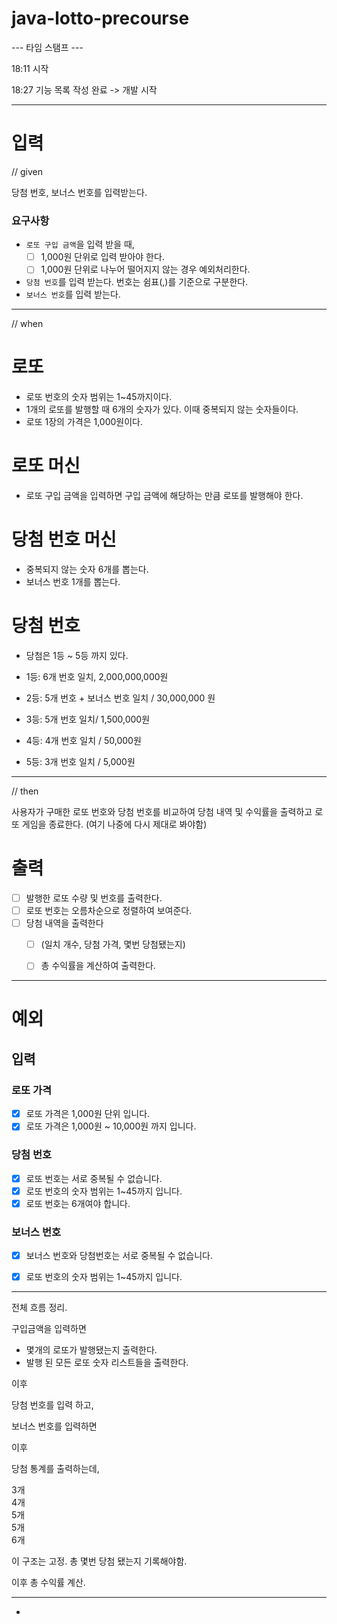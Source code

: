 # java-lotto-precourse
--- 타임 스탬프 ---

18:11 시작

18:27 기능 목록 작성 완료 -> 개발 시작 

----

# 입력
// given

당첨 번호, 보너스 번호를 입력받는다.

### 요구사항 
- `로또 구입 금액`을 입력 받을 때,
    - [ ] 1,000원 단위로 입력 받아야 한다.
    - [ ] 1,000원 단위로 나누어 떨어지지 않는 경우 예외처리한다.

- `당첨 번호`를 입력 받는다. 번호는 쉼표(,)를 기준으로 구분한다.
- `보너스 번호`를 입력 받는다.

---
// when

# 로또 
- 로또 번호의 숫자 범위는 1~45까지이다.
- 1개의 로또를 발행할 때 6개의 숫자가 있다. 이때 중복되지 않는 숫자들이다.
- 로또 1장의 가격은 1,000원이다.
# 로또 머신
- 로또 구입 금액을 입력하면 구입 금액에 해당하는 만큼 로또를 발행해야 한다.

# 당첨 번호 머신
- 중복되지 않는 숫자 6개를 뽑는다.
- 보너스 번호 1개를 뽑는다.

# 당첨 번호
- 당첨은 1등 ~ 5등 까지 있다.
- 1등: 6개 번호 일치, 2,000,000,000원

- 2등: 5개 번호 + 보너스 번호 일치 / 30,000,000 원
- 3등: 5개 번호 일치/ 1,500,000원

- 4등: 4개 번호 일치 / 50,000원
- 5등: 3개 번호 일치 / 5,000원

---

// then

사용자가 구매한 로또 번호와 당첨 번호를 비교하여 당첨 내역 및 수익률을 출력하고 로또 게임을 종료한다.
(여기 나중에 다시 제대로 봐야함)

# 출력 

- [ ] 발행한 로또 수량 및 번호를 출력한다.
- [ ] 로또 번호는 오름차순으로 정렬하여 보여준다.
- [ ] 당첨 내역을 출력한다
    - [ ] (일치 개수, 당첨 가격, 몇번 당첨됐는지)
    - [ ] 총 수익률을 계산하여 출력한다.


---
# 예외
## 입력

### 로또 가격
- [x] 로또 가격은 1,000원 단위 입니다.
- [x] 로또 가격은 1,000원 ~ 10,000원 까지 입니다.

### 당첨 번호
- [x] 로또 번호는 서로 중복될 수 없습니다.
- [x] 로또 번호의 숫자 범위는 1~45까지 입니다.
- [x] 로또 번호는 6개여야 합니다.

### 보너스 번호
- [x] 보너스 번호와 당첨번호는 서로 중복될 수 없습니다.
- [x] 로또 번호의 숫자 범위는 1~45까지 입니다.


---

전체 흐름 정리.

구입금액을 입력하면
- 몇개의 로또가 발행됐는지 출력한다.
- 발행 된 모든 로또 숫자 리스트들을 출력한다.

이후

당첨 번호를 입력 하고,

보너스 번호를 입력하면

이후


당첨 통계를 출력하는데,

3개<br>
4개<br>
5개<br>
5개<br>
6개<br>

이 구조는 고정.
총 몇번 당첨 됐는지 기록해야함. 

이후 총 수익률 계산. 


----

- 

